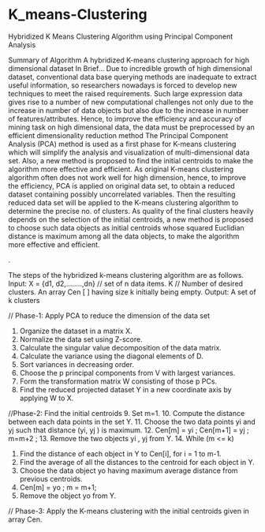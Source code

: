 K_means-Clustering
==================

Hybridized K Means Clustering Algorithm using Principal Component Analysis


Summary of Algorithm
A hybridized K-means clustering approach for high dimensional dataset
In Brief...
Due to incredible growth of high dimensional dataset, conventional data base querying methods are inadequate to extract useful information, so researchers nowadays is forced to develop new techniques to meet the raised requirements. Such large expression data gives rise to a number of new computational challenges not only due to the increase in number of data objects but also due to the increase in number of features/attributes. Hence, to improve the efficiency and accuracy of mining task on high dimensional data, the data must be preprocessed by an efficient dimensionality reduction method
The Principal Component Analysis (PCA) method is used as a first phase for K-means clustering which will simplify the analysis and visualization of multi-dimensional data set. Also, a new method is proposed to find the initial centroids to make the algorithm more effective and efficient.
As original K-means clustering algorithm often does not work well for high dimension, hence, to improve the efficiency, PCA is applied on original data set, to obtain a reduced dataset containing possibly uncorrelated variables. Then the resulting reduced data set will be applied to the K-means clustering algorithm to determine the precise no. of clusters. As quality of the final clusters heavily depends on the selection of the initial centroids, a new method is proposed to choose such data objects as initial centroids whose squared Euclidian distance is maximum among all the data objects, to make the algorithm more effective and efficient.
 
.


The steps of the hybridized k-means clustering algorithm are as follows.
Input: X = {d1, d2,……..,dn} // set of n data items.
K // Number of desired clusters.
An array Cen [ ] having size k initially being empty.
Output: A set of k clusters

// Phase-1: Apply PCA to reduce the dimension of the data set
1. Organize the dataset in a matrix X.
2. Normalize the data set using Z-score.
3. Calculate the singular value decomposition of the data matrix.
4. Calculate the variance using the diagonal elements of D.
5. Sort variances in decreasing order.
6. Choose the p principal components from V with largest variances.
7. Form the transformation matrix W consisting of those p PCs.
8. Find the reduced projected dataset Y in a new coordinate axis by applying W to X.


//Phase-2: Find the initial centroids
9. Set m=1.
10. Compute the distance between each data points in the set Y.
11. Choose the two data points yi and yj such that distance (yi, yj ) is maximum.
12. Cen[m] = yi ; Cen[m+1] = yj ; m=m+2 ;
13. Remove the two objects yi , yj from Y.
14. While (m <= k)
1. Find the distance of each object in Y to Cen[i], for i = 1 to m-1.
2. Find the average of all the distances to the centroid for each object in Y.
3. Choose the data object yo having maximum average distance from previous centroids.
4. Cen[m] = yo ; m = m+1;
5. Remove the object yo from Y.

// Phase-3: Apply the K-means clustering with the initial centroids given in array Cen.